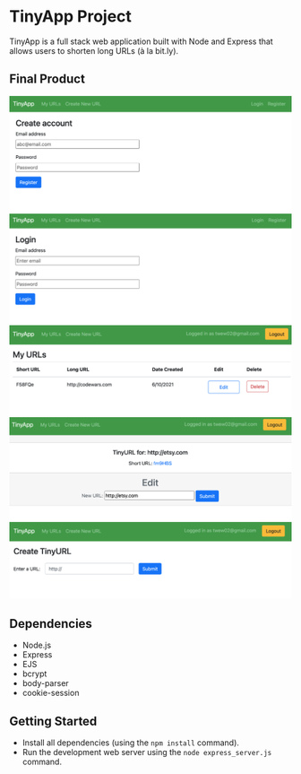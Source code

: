 # TinyApp Project

TinyApp is a full stack web application built with Node and Express that allows users to shorten long URLs (à la bit.ly).

## Final Product

!["User Registration page"](images/SS1.png)
!["User Login page"](images/SS2.png)
!["Urls page"](images/SS3.png)
!["User edit page"](images/SS6.png)
!["User Registration page"](images/SS5.png)



## Dependencies

- Node.js
- Express
- EJS
- bcrypt
- body-parser
- cookie-session

## Getting Started

- Install all dependencies (using the `npm install` command).
- Run the development web server using the `node express_server.js` command.
